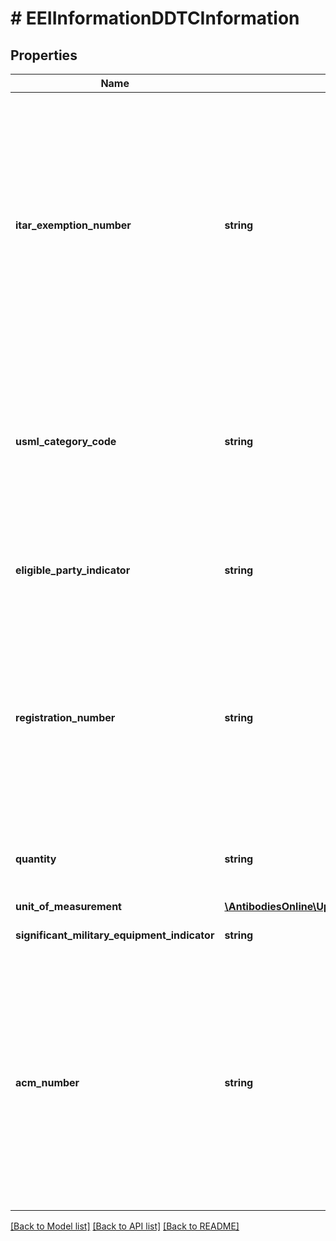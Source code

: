 # # EEIInformationDDTCInformation

## Properties

Name | Type | Description | Notes
------------ | ------------- | ------------- | -------------
**itar_exemption_number** | **string** | The specific citation (exemption number) under the International Traffic in Arms Regulations (ITAR) from the Code of Federal Register (see 22 CFR 120-130) that exempts the shipment from the requirements for a license or other written authorization from the Directorate of Trade Controls (DDTC).  Refer to EEI License Codes in the Appendix for valid values.  Applies to EEI Form only. This field is applicable for EEIFiling option 1A and 3. | [optional]
**usml_category_code** | **string** | Digit numeric code (e.g. 01-18, 20 or 21). Indicates the U.S. Munitions List (USML) category article, service or related technical data as it applies to the article reported.  Applies to EEI form only. It is required for EEIFilingOption code 3. | [optional]
**eligible_party_indicator** | **string** | Presence/Absent indicator. Certification by the U.S. exporter that the exporter is an eligible party to participate in the defense trade. | [optional]
**registration_number** | **string** | It is a unique registration code assigned to the registrant. The DDTC registration code consist of a letter prefix, M (assigned to a manufacturer and/or exporter) or K (assigned to a broker), followed by four or five digits (e.g. K-1234 or M12345).  It is required for EEIFilingOption code 3. | [optional]
**quantity** | **string** | Export Quantity.  Applies to EEI form only. It is required for EEIFilingOption code 3. Only positive integer value is valid. | [optional]
**unit_of_measurement** | [**\AntibodiesOnline\UpsApi\Shipping\DDTCInformationUnitOfMeasurement**](DDTCInformationUnitOfMeasurement.md) |  | [optional]
**significant_military_equipment_indicator** | **string** | Presence/ Absence Indicator.  Applies to EEI form only. | [optional]
**acm_number** | **string** | Approved Community Member Number (ACM). It is required to be provided along with ITARExemptionNumber for some License code (SGB and SAU). The ACM# for the United Kingdom (License code SGB) must begin with UK followed by 9 numbers.  The ACM# for Australia (License Code SAU) must begin with DTT followed by 8 numbers.  Applies to EEI form only.  It is required for EEIFilingOption code 1A and 3. | [optional]

[[Back to Model list]](../../README.md#models) [[Back to API list]](../../README.md#endpoints) [[Back to README]](../../README.md)
